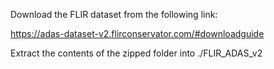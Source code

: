 Download the FLIR dataset from the following link:

<https://adas-dataset-v2.flirconservator.com/#downloadguide>

Extract the contents of the zipped folder into ./FLIR_ADAS_v2